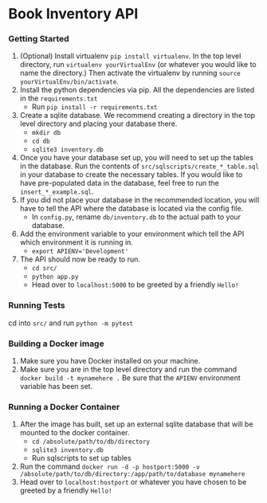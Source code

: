 # Book Inventory API

### Getting Started

1. (Optional) Install virtualenv `pip install virtualenv`. In the top level directory, run `virtualenv yourVirtualEnv` (or whatever you would like to name the directory.) Then activate the virtualenv by running `source yourVirtualEnv/bin/activate`.
2. Install the python dependencies via pip. All the dependencies are listed in the `requirements.txt`
   - Run `pip install -r requirements.txt`
3. Create a sqlite database. We recommend creating a directory in the top level directory and placing your database there. 
   - `mkdir db`
   - `cd db`
   - `sqlite3 inventory.db`
4. Once you have your database set up, you will need to set up the tables in the database. Run the contents of `src/sqlscripts/create_*_table.sql` in your database to create the necessary tables. If you would like to have pre-populated data in the database, feel free to run the `insert_*_example.sql`.
5. If you did not place your database in the recommended location, you will have to tell the API where the database is located via the config file.
   - In `config.py`, rename `db/inventory.db` to the actual path to your database.
6. Add the environment variable to your environment which tell the API which environment it is running in.
   - `export APIENV='Development'`
7. The API should now be ready to run.
   - `cd src/`
   - `python app.py` 
   - Head over to `localhost:5000` to be greeted by a friendly `Hello!`

### Running Tests

cd into `src/` and run `python -m pytest`

### Building a Docker image

1. Make sure you have Docker installed on your machine.
2. Make sure you are in the top level directory and run the command `docker build -t mynamehere .` Be sure that the `APIENV` environment variable has been set.

### Running a Docker Container

1. After the image has built, set up an external sqlite database that will be mounted to the docker container.
   - `cd /absolute/path/to/db/directory`
   - `sqlite3 inventory.db`
   - Run sqlscripts to set up tables
2. Run the command `docker run -d -p hostport:5000 -v /absolute/path/to/db/directory:/app/path/to/database mynamehere`
3. Head over to `localhost:hostport` or whatever you have chosen to be greeted by a friendly `Hello!`
